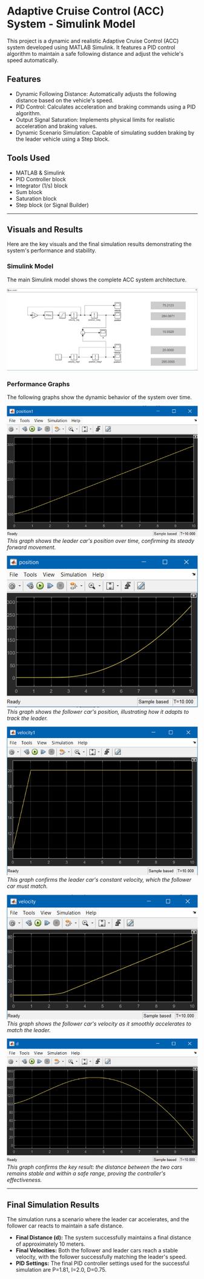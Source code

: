# Adaptive Cruise Control (ACC) System - Simulink Model

This project is a dynamic and realistic Adaptive Cruise Control (ACC) system developed using MATLAB Simulink. It features a PID control algorithm to maintain a safe following distance and adjust the vehicle's speed automatically.

## Features

- Dynamic Following Distance: Automatically adjusts the following distance based on the vehicle's speed.
- PID Control: Calculates acceleration and braking commands using a PID algorithm.
- Output Signal Saturation: Implements physical limits for realistic acceleration and braking values.
- Dynamic Scenario Simulation: Capable of simulating sudden braking by the leader vehicle using a Step block.

## Tools Used

- MATLAB & Simulink
- PID Controller block
- Integrator (1/s) block
- Sum block
- Saturation block
- Step block (or Signal Builder)

---

## Visuals and Results

Here are the key visuals and the final simulation results demonstrating the system's performance and stability.

### Simulink Model

The main Simulink model shows the complete ACC system architecture.

![Simulink Model](https://github.com/BeratKutluer/Adaptive-Cruise-Control/blob/main/model.png)

### Performance Graphs

The following graphs show the dynamic behavior of the system over time.

![Leader Car Position](https://github.com/BeratKutluer/Adaptive-Cruise-Control/blob/main/position1.png)
*This graph shows the leader car's position over time, confirming its steady forward movement.*

![Follower Car Position](https://github.com/BeratKutluer/Adaptive-Cruise-Control/blob/main/position.png)
*This graph shows the follower car's position, illustrating how it adapts to track the leader.*

![Leader Car Velocity](https://github.com/BeratKutluer/Adaptive-Cruise-Control/blob/main/velocity1.png)
*This graph confirms the leader car's constant velocity, which the follower car must match.*

![Follower Car Velocity](https://github.com/BeratKutluer/Adaptive-Cruise-Control/blob/main/velocity.png)
*This graph shows the follower car's velocity as it smoothly accelerates to match the leader.*

![Distance (d) between Cars](https://github.com/BeratKutluer/Adaptive-Cruise-Control/blob/main/d.png)
*This graph confirms the key result: the distance between the two cars remains stable and within a safe range, proving the controller's effectiveness.*

---

## Final Simulation Results

The simulation runs a scenario where the leader car accelerates, and the follower car reacts to maintain a safe distance.

* **Final Distance (d):** The system successfully maintains a final distance of approximately 10 meters.
* **Final Velocities:** Both the follower and leader cars reach a stable velocity, with the follower successfully matching the leader's speed.
* **PID Settings:** The final PID controller settings used for the successful simulation are P=1.81, I=2.0, D=0.75.
